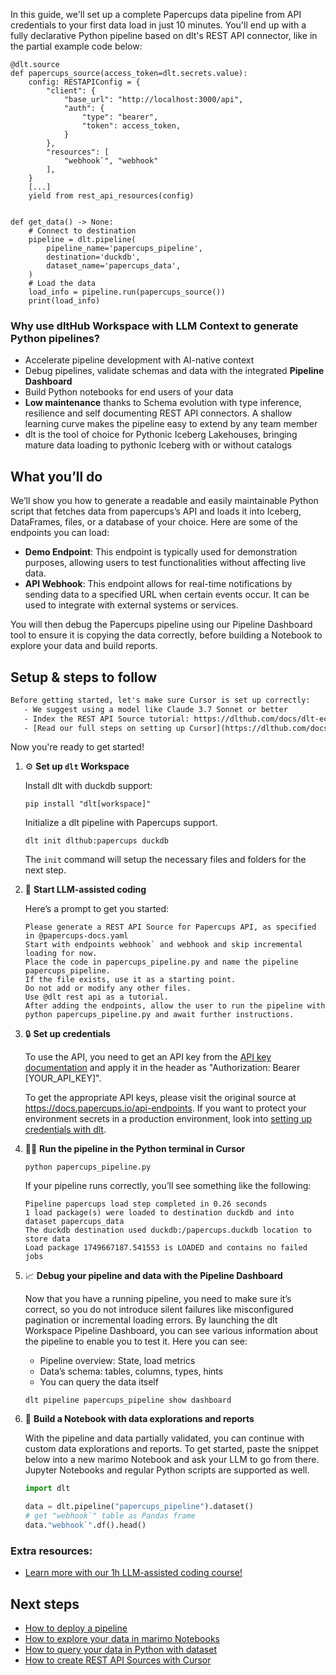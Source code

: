 In this guide, we'll set up a complete Papercups data pipeline from API credentials to your first data load in just 10 minutes. You'll end up with a fully declarative Python pipeline based on dlt's REST API connector, like in the partial example code below:

```python-outcome
@dlt.source
def papercups_source(access_token=dlt.secrets.value):
    config: RESTAPIConfig = {
        "client": {
            "base_url": "http://localhost:3000/api",
            "auth": {
                "type": "bearer",
                "token": access_token,
            }
        },
        "resources": [
            "webhook`", "webhook"
        ],
    }
    [...]
    yield from rest_api_resources(config)


def get_data() -> None:
    # Connect to destination
    pipeline = dlt.pipeline(
        pipeline_name='papercups_pipeline',
        destination='duckdb',
        dataset_name='papercups_data', 
    )
    # Load the data
    load_info = pipeline.run(papercups_source())
    print(load_info) 
```

### Why use dltHub Workspace with LLM Context to generate Python pipelines?

- Accelerate pipeline development with AI-native context
- Debug pipelines, validate schemas and data with the integrated **Pipeline Dashboard**
- Build Python notebooks for end users of your data
- **Low maintenance** thanks to Schema evolution with type inference, resilience and self documenting REST API connectors. A shallow learning curve makes the pipeline easy to extend by any team member
- dlt is the tool of choice for Pythonic Iceberg Lakehouses, bringing mature data loading to pythonic Iceberg with or without catalogs

## What you’ll do

We’ll show you how to generate a readable and easily maintainable Python script that fetches data from papercups’s API and loads it into Iceberg, DataFrames, files, or a database of your choice. Here are some of the endpoints you can load:

- **Demo Endpoint**: This endpoint is typically used for demonstration purposes, allowing users to test functionalities without affecting live data.
- **API Webhook**: This endpoint allows for real-time notifications by sending data to a specified URL when certain events occur. It can be used to integrate with external systems or services.

You will then debug the Papercups pipeline using our Pipeline Dashboard tool to ensure it is copying the data correctly, before building a Notebook to explore your data and build reports.

## Setup & steps to follow

```default
Before getting started, let's make sure Cursor is set up correctly:
   - We suggest using a model like Claude 3.7 Sonnet or better
   - Index the REST API Source tutorial: https://dlthub.com/docs/dlt-ecosystem/verified-sources/rest_api/ and add it to context as **@dlt rest api**
   - [Read our full steps on setting up Cursor](https://dlthub.com/docs/dlt-ecosystem/llm-tooling/cursor-restapi#23-configuring-cursor-with-documentation)
```

Now you're ready to get started!

1. ⚙️ **Set up `dlt` Workspace**
    
    Install dlt with duckdb support:
    ```shell
    pip install "dlt[workspace]"
    ```

    Initialize a dlt pipeline with Papercups support.
    ```shell
    dlt init dlthub:papercups duckdb
    ```

    The `init` command will setup the necessary files and folders for the next step.
    
2. 🤠 **Start LLM-assisted coding**
    
    Here’s a prompt to get you started:
    
    ```prompt
    Please generate a REST API Source for Papercups API, as specified in @papercups-docs.yaml 
    Start with endpoints webhook` and webhook and skip incremental loading for now. 
    Place the code in papercups_pipeline.py and name the pipeline papercups_pipeline. 
    If the file exists, use it as a starting point. 
    Do not add or modify any other files. 
    Use @dlt rest api as a tutorial. 
    After adding the endpoints, allow the user to run the pipeline with python papercups_pipeline.py and await further instructions.
    ```

    
3. 🔒 **Set up credentials** 
    
    To use the API, you need to get an API key from the [API key documentation](/api-keys) and apply it in the header as "Authorization: Bearer [YOUR_API_KEY]".
    
    To get the appropriate API keys, please visit the original source at https://docs.papercups.io/api-endpoints.
    If you want to protect your environment secrets in a production environment, look into [setting up credentials with dlt](https://dlthub.com/docs/walkthroughs/add_credentials).
    
4. 🏃‍♀️ **Run the pipeline in the Python terminal in Cursor**
    
    ```shell
    python papercups_pipeline.py
    ```
    
    If your pipeline runs correctly, you’ll see something like the following:
    
    ```shell
    Pipeline papercups load step completed in 0.26 seconds
    1 load package(s) were loaded to destination duckdb and into dataset papercups_data
    The duckdb destination used duckdb:/papercups.duckdb location to store data
    Load package 1749667187.541553 is LOADED and contains no failed jobs
    ```
    
5. 📈 **Debug your pipeline and data with the Pipeline Dashboard**

    Now that you have a running pipeline, you need to make sure it’s correct, so you do not introduce silent failures like misconfigured pagination or incremental loading errors. By launching the dlt Workspace Pipeline Dashboard, you can see various information about the pipeline to enable you to test it. Here you can see:
    - Pipeline overview: State, load metrics
    - Data’s schema: tables, columns, types, hints
    - You can query the data itself
    
    ```shell
    dlt pipeline papercups_pipeline show dashboard
    ```
    
6. 🐍 **Build a Notebook with data explorations and reports**

    With the pipeline and data partially validated, you can continue with custom data explorations and reports. To get started, paste the snippet below into a new marimo Notebook and ask your LLM to go from there. Jupyter Notebooks and regular Python scripts are supported as well.

    
    ```python
    import dlt

   data = dlt.pipeline("papercups_pipeline").dataset()
   # get "webhook`" table as Pandas frame
   data."webhook`".df().head()
    ```

### Extra resources:

- [Learn more with our 1h LLM-assisted coding course!](https://www.youtube.com/watch?v=GGid70rnJuM)

## Next steps

- [How to deploy a pipeline](https://dlthub.com/docs/walkthroughs/deploy-a-pipeline)
- [How to explore your data in marimo Notebooks](https://dlthub.com/docs/general-usage/dataset-access/marimo)
- [How to query your data in Python with dataset](https://dlthub.com/docs/general-usage/dataset-access/dataset)
- [How to create REST API Sources with Cursor](https://dlthub.com/docs/dlt-ecosystem/llm-tooling/cursor-restapi)
